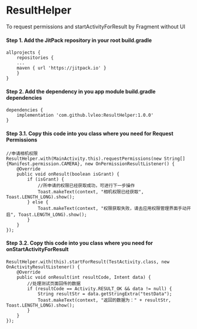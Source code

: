 # ResultHelper

To request permissions and startActivityForResult by Fragment without UI

#### Step 1. Add the JitPack repository in your root build.gradle
```
allprojects {
    repositories {
    ...
    maven { url 'https://jitpack.io' }
    }
}
```
#### Step 2. Add the dependency in you app module build.gradle dependencies
```
dependencies {
    implementation 'com.github.lvleo:ResultHelper:1.0.0'
}
```

#### Step 3.1. Copy this code into you class where you need for Request Permissions
```
//申请相机权限
ResultHelper.with(MainActivity.this).requestPermissions(new String[]{Manifest.permission.CAMERA}, new OnPermissionResultListener() {
    @Override
    public void onResult(boolean isGrant) {
        if (isGrant) {
            //所申请的权限已经获取成功，可进行下一步操作
            Toast.makeText(context, "相机权限已经获取", Toast.LENGTH_LONG).show();
        } else {
            Toast.makeText(context, "权限获取失败，请去应用权限管理界面手动开启", Toast.LENGTH_LONG).show();
        }
    }
});
```

#### Step 3.2. Copy this code into you class where you need for onStartActivityForResult
```
ResultHelper.with(this).startForResult(TestActivity.class, new OnActivityResultListener() {
    @Override
    public void onResult(int resultCode, Intent data) {
        //处理测试页面回传的数据
        if (resultCode == Activity.RESULT_OK && data != null) {
            String resultStr = data.getStringExtra("testData");
            Toast.makeText(context, "返回的数据为：" + resultStr, Toast.LENGTH_LONG).show();
        }
    }
});
```